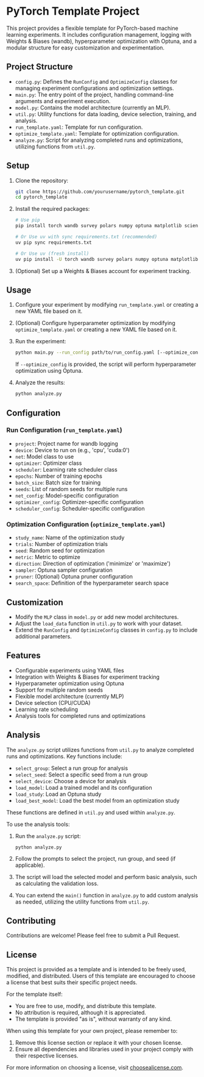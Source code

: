 # PyTorch Template Project

This project provides a flexible template for PyTorch-based machine learning experiments.
It includes configuration management, logging with Weights & Biases (wandb), hyperparameter optimization with Optuna, and a modular structure for easy customization and experimentation.

## Project Structure

- `config.py`: Defines the `RunConfig` and `OptimizeConfig` classes for managing experiment configurations and optimization settings.
- `main.py`: The entry point of the project, handling command-line arguments and experiment execution.
- `model.py`: Contains the model architecture (currently an MLP).
- `util.py`: Utility functions for data loading, device selection, training, and analysis.
- `run_template.yaml`: Template for run configuration.
- `optimize_template.yaml`: Template for optimization configuration.
- `analyze.py`: Script for analyzing completed runs and optimizations, utilizing functions from `util.py`.

## Setup

1. Clone the repository:
   ```sh
   git clone https://github.com/yourusername/pytorch_template.git
   cd pytorch_template
   ```

2. Install the required packages:
   ```sh
   # Use pip
   pip install torch wandb survey polars numpy optuna matplotlib scienceplots

   # Or Use uv with sync requirements.txt (recommended)
   uv pip sync requirements.txt

   # Or Use uv (fresh install)
   uv pip install -U torch wandb survey polars numpy optuna matplotlib scienceplots
   ```

3. (Optional) Set up a Weights & Biases account for experiment tracking.

## Usage

1. Configure your experiment by modifying `run_template.yaml` or creating a new YAML file based on it.

2. (Optional) Configure hyperparameter optimization by modifying `optimize_template.yaml` or creating a new YAML file based on it.

3. Run the experiment:
   ```sh
   python main.py --run_config path/to/run_config.yaml [--optimize_config path/to/optimize_config.yaml]
   ```

   If `--optimize_config` is provided, the script will perform hyperparameter optimization using Optuna.

4. Analyze the results:
   ```sh
   python analyze.py
   ```

## Configuration

### Run Configuration (`run_template.yaml`)

- `project`: Project name for wandb logging
- `device`: Device to run on (e.g., 'cpu', 'cuda:0')
- `net`: Model class to use
- `optimizer`: Optimizer class
- `scheduler`: Learning rate scheduler class
- `epochs`: Number of training epochs
- `batch_size`: Batch size for training
- `seeds`: List of random seeds for multiple runs
- `net_config`: Model-specific configuration
- `optimizer_config`: Optimizer-specific configuration
- `scheduler_config`: Scheduler-specific configuration

### Optimization Configuration (`optimize_template.yaml`)

- `study_name`: Name of the optimization study
- `trials`: Number of optimization trials
- `seed`: Random seed for optimization
- `metric`: Metric to optimize
- `direction`: Direction of optimization ('minimize' or 'maximize')
- `sampler`: Optuna sampler configuration
- `pruner`: (Optional) Optuna pruner configuration
- `search_space`: Definition of the hyperparameter search space

## Customization

- Modify the `MLP` class in `model.py` or add new model architectures.
- Adjust the `load_data` function in `util.py` to work with your dataset.
- Extend the `RunConfig` and `OptimizeConfig` classes in `config.py` to include additional parameters.

## Features

- Configurable experiments using YAML files
- Integration with Weights & Biases for experiment tracking
- Hyperparameter optimization using Optuna
- Support for multiple random seeds
- Flexible model architecture (currently MLP)
- Device selection (CPU/CUDA)
- Learning rate scheduling
- Analysis tools for completed runs and optimizations

## Analysis

The `analyze.py` script utilizes functions from `util.py` to analyze completed runs and optimizations. Key functions include:

- `select_group`: Select a run group for analysis
- `select_seed`: Select a specific seed from a run group
- `select_device`: Choose a device for analysis
- `load_model`: Load a trained model and its configuration
- `load_study`: Load an Optuna study
- `load_best_model`: Load the best model from an optimization study

These functions are defined in `util.py` and used within `analyze.py`.

To use the analysis tools:

1. Run the `analyze.py` script:
   ```
   python analyze.py
   ```

2. Follow the prompts to select the project, run group, and seed (if applicable).

3. The script will load the selected model and perform basic analysis, such as calculating the validation loss.

4. You can extend the `main()` function in `analyze.py` to add custom analysis as needed, utilizing the utility functions from `util.py`.

## Contributing

Contributions are welcome! Please feel free to submit a Pull Request.

## License

This project is provided as a template and is intended to be freely used, modified, and distributed. Users of this template are encouraged to choose a license that best suits their specific project needs. 

For the template itself:
- You are free to use, modify, and distribute this template.
- No attribution is required, although it is appreciated.
- The template is provided "as is", without warranty of any kind.

When using this template for your own project, please remember to:
1. Remove this license section or replace it with your chosen license.
2. Ensure all dependencies and libraries used in your project comply with their respective licenses.

For more information on choosing a license, visit [choosealicense.com](https://choosealicense.com/).
